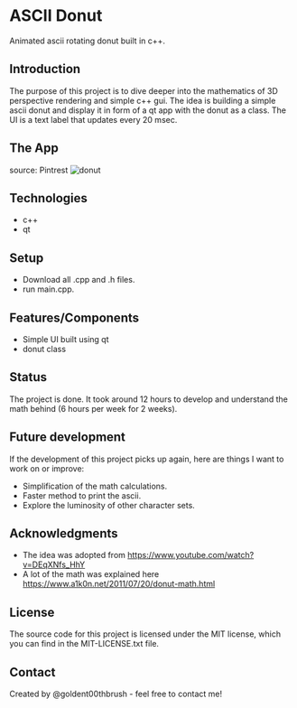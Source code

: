 # ASCII Donut
Animated ascii rotating donut built in c++. 

## Introduction
The purpose of this project is to dive deeper into the mathematics of 3D perspective rendering and simple c++ gui. The idea is building a simple ascii donut and display it in form of a qt app with the donut as a class. The UI is a text label that updates every 20 msec.   
## The App
source: Pintrest
![donut](https://i.pinimg.com/originals/d2/64/44/d26444622b5e8c4a4700d16803a7b992.gif)
## Technologies 
-	c++
-   qt
## Setup
-	Download all .cpp and .h files.
-	run main.cpp.  
## Features/Components 
-	Simple UI built using qt
-	donut class
## Status 
The project is done. It took around 12 hours to develop and understand the math behind (6 hours per week for 2 weeks).
## Future development
If the development of this project picks up again, here are things I want to work on or improve:
-	Simplification of the math calculations. 
-   Faster method to print the ascii. 
-	Explore the luminosity of other character sets.  
## Acknowledgments 
-	The idea was adopted from https://www.youtube.com/watch?v=DEqXNfs_HhY  
-	A lot of the math was explained here https://www.a1k0n.net/2011/07/20/donut-math.html 
## License 
The source code for this project is licensed under the MIT license, which you can find in the MIT-LICENSE.txt file.
## Contact
Created by @goldent00thbrush - feel free to contact me!
